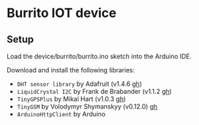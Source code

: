 # Burrito IOT device

## Setup

Load the device/burrito/burrito.ino sketch into the Arduino IDE.

Download and install the following libraries:

- `DHT sensor library` by Adafruit (v1.4.6 [gh](https://github.com/adafruit/DHT-sensor-library))
- `LiquidCrystal I2C` by Frank de Brabander (v1.1.2 [gh](https://github.com/johnrickman/LiquidCrystal_I2C))
- `TinyGPSPlus` by Mikal Hart (v1.0.3 [gh](https://github.com/mikalhart/TinyGPSPlus))
- `TinyGSM` by Volodymyr Shymanskyy (v0.12.0) [gh](https://github.com/vshymanskyy/TinyGSM)
- `ArduinoHttpClient` by Arduino
